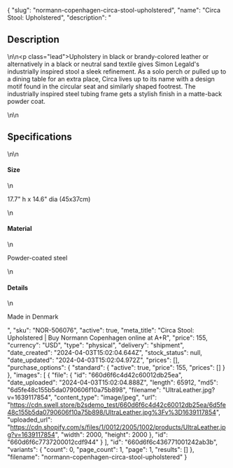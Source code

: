 {
  "slug": "normann-copenhagen-circa-stool-upholstered",
  "name": "Circa Stool: Upholstered",
  "description": "<h2>Description</h2>\n<!-- split -->\n<p class=\"lead\">Upholstery in black or brandy-colored leather or alternatively in a black or neutral sand textile gives Simon Legald's industrially inspired stool a sleek refinement. As a solo perch or pulled up to a dining table for an extra place, Circa lives up to its name with a design motif found in the circular seat and similarly shaped footrest. The industrially inspired steel tubing frame gets a stylish finish in a matte-back powder coat. </p>\n<!-- split -->\n<h2>Specifications</h2>\n<!-- split -->\n<h4>Size</h4>\n<p>17.7\" h x 14.6\" dia (45x37cm)</p>\n<h4>Material</h4>\n<p>Powder-coated steel</p>\n<h4>Details</h4>\n<p>Made in Denmark</p>",
  "sku": "NOR-506076",
  "active": true,
  "meta_title": "Circa Stool: Upholstered | Buy Normann Copenhagen online at A+R",
  "price": 155,
  "currency": "USD",
  "type": "physical",
  "delivery": "shipment",
  "date_created": "2024-04-03T15:02:04.644Z",
  "stock_status": null,
  "date_updated": "2024-04-03T15:02:04.972Z",
  "prices": [],
  "purchase_options": {
    "standard": {
      "active": true,
      "price": 155,
      "prices": []
    }
  },
  "images": [
    {
      "file": {
        "id": "660d6f6c4d42c60012db25ea",
        "date_uploaded": "2024-04-03T15:02:04.888Z",
        "length": 65912,
        "md5": "6d5fe48c155b5da0790606f10a75b898",
        "filename": "UltraLeather.jpg?v=1639117854",
        "content_type": "image/jpeg",
        "url": "https://cdn.swell.store/b2sdemo_test/660d6f6c4d42c60012db25ea/6d5fe48c155b5da0790606f10a75b898/UltraLeather.jpg%3Fv%3D1639117854",
        "uploaded_url": "https://cdn.shopify.com/s/files/1/0012/2005/1002/products/UltraLeather.jpg?v=1639117854",
        "width": 2000,
        "height": 2000
      },
      "id": "660d6f6c7737200012cdf944"
    }
  ],
  "id": "660d6f6c436771001242ab3b",
  "variants": {
    "count": 0,
    "page_count": 1,
    "page": 1,
    "results": []
  },
  "filename": "normann-copenhagen-circa-stool-upholstered"
}